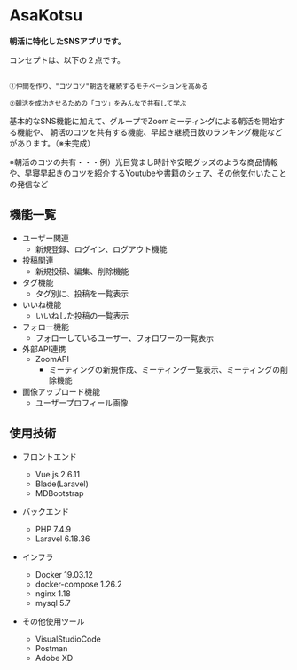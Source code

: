 # AsaKotsu

**朝活に特化したSNSアプリです。**

コンセプトは、以下の２点です。

```

①仲間を作り、"コツコツ"朝活を継続するモチベーションを高める

②朝活を成功させるための「コツ」をみんなで共有して学ぶ

```

基本的なSNS機能に加えて、グループでZoomミーティングによる朝活を開始する機能や、
朝活のコツを共有する機能、早起き継続日数のランキング機能などがあります。（※未完成）

※朝活のコツの共有・・・例）光目覚まし時計や安眠グッズのような商品情報や、早寝早起きのコツを紹介するYoutubeや書籍のシェア、その他気付いたことの発信など

## 機能一覧

* ユーザー関連
  * 新規登録、ログイン、ログアウト機能
* 投稿関連
  * 新規投稿、編集、削除機能
* タグ機能
  * タグ別に、投稿を一覧表示
* いいね機能
  * いいねした投稿の一覧表示
* フォロー機能
  * フォローしているユーザー、フォロワーの一覧表示
* 外部API連携
  * ZoomAPI
    * ミーティングの新規作成、ミーティング一覧表示、ミーティングの削除機能
* 画像アップロード機能
  * ユーザープロフィール画像


## 使用技術

* フロントエンド
  * Vue.js 2.6.11
  * Blade(Laravel)
  * MDBootstrap

* バックエンド
  * PHP 7.4.9
  * Laravel 6.18.36

* インフラ
  * Docker 19.03.12
  * docker-compose 1.26.2
  * nginx 1.18
  * mysql 5.7

* その他使用ツール
  * VisualStudioCode
  * Postman
  * Adobe XD
